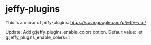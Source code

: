 jeffy-plugins
=============

This is a mirror of jeffy-plugins: https://code.google.com/p/jeffy-vim/

Update:
    Add g:jeffy_plugins_enable_colors option.
    Default value: let g:jeffy_plugins_enable_colors=1
